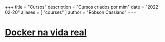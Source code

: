 +++
title = "Cursos"
description = "Cursos criados por mim"
date = "2022-02-20"
aliases = [ "courses" ]
author = "Robson Cassiano"
+++

# [Docker na vida real]()